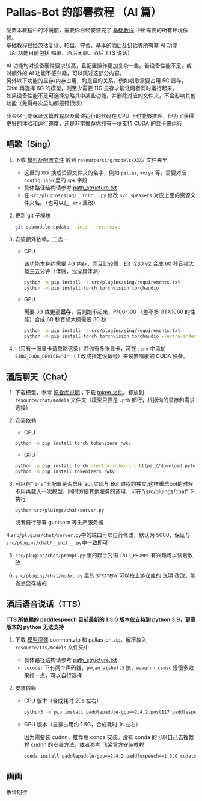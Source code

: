 # Pallas-Bot 的部署教程 （AI 篇）

配置本教程中的环境前，需要你已经安装完了 [基础教程](Deployment.md) 中所需要的所有环境依赖。  
基础教程已经包括复读、轮盘、夺舍、基本的酒后乱讲话等所有非 AI 功能  
（AI 功能目前包括 唱歌、酒后闲聊、酒后 TTS 说话）

AI 功能均对设备硬件要求较高，且配置操作更加复杂一些。若设备性能不足，或对额外的 AI 功能不感兴趣，可以跳过这部分内容。  
另外以下功能的显存/内存占用，均是且的关系。例如唱歌需要占用 5G 显存，Chat 再选择 6G 的模型，则至少需要 11G 显存才能让两者同时运行起来。  
如果设备性能不足可选择忽略其中某些功能，并删除对应的文件夹，不会影响其他功能（免得每次启动都报错很烦）  

我会尽可能保证这篇教程以及最终运行的代码在 CPU 下也能够推理，但为了获得更好的体验和运行速度，还是非常推荐你拥有一块支持 CUDA 的显卡来运行

## 唱歌（Sing）

1. 下载 [模型及配置文件](https://huggingface.co/MistEO/Pallas-Bot/tree/main/so-vits-svc/4.0) 放到 `resource/sing/models/XXX/` 文件夹里  

    - 这里的 `XXX` 换成资源文件夹的名字，例如 `pallas`, `amiya` 等，需要对应 `config.json` 里的 `spk` 字段
    - 具体路径结构请参考 [path_structure.txt](../resource/sing/models/path_structure.txt)
    - 在 `src/plugins/sing/__init__.py` 修改 `svc_speakers` 对应上面的资源文件夹名。（也可以在 `.env` 里改）

2. 更新 git 子模块

    ```bash
    git submodule update --init --recursive
    ```

3. 安装额外依赖，二选一

    - CPU  

        该功能本身约需要 4G 内存，而且比较慢，E3 1230 v2 合成 60 秒音频大概三五分钟（体感，我没具体测）

        ```bash
        python -m pip install -r src/plugins/sing/requirements.txt
        python -m pip install torch torchvision torchaudio
        ```

    - GPU  

        需要 5G 或更高**显存**，否则跑不起来，P106-100 （差不多 GTX1060 的性能）合成 60 秒音频大概需要 30 秒

        ```bash
        python -m pip install -r src/plugins/sing/requirements.txt
        python -m pip install torch torchvision torchaudio --extra-index-url https://download.pytorch.org/whl/cu117
        ```

4. （只有一张显卡请忽略这条）若你有多张显卡，可在 `.env` 中添加 `SING_CUDA_DEVICE="1"` （ 1 改成指定设备号）来设置唱歌的 CUDA 设备。

## 酒后聊天（Chat）

1. 下载模型，参考 [原仓库说明](https://github.com/BlinkDL/ChatRWKV#%E4%B8%AD%E6%96%87%E6%A8%A1%E5%9E%8B)；下载 [token 文件](https://github.com/BlinkDL/ChatRWKV/blob/main/20B_tokenizer.json)。都放到 `resource/chat/models` 文件夹（模型只要是 `.pth` 都行，根据你的显存和需求选择）

2. 安装依赖

    - CPU

    ```bash
    python -m pip install torch tokenizers rwkv
    ```

    - GPU

    ```bash
    python -m pip install torch --extra-index-url https://download.pytorch.org/whl/cu117
    python -m pip install tokenizers rwkv
    ```

3. 可以在".env"里配置是否启用 api,实现与 Bot 进程的独立,这样重启bot的时候不用再载入一次模型，同时方便其他服务的调用，可在"/src/pluings/chat"下执行

   ```bash
   python src/pluings/chat/server.py
   ```

   或者自行部署 gunicorn 等生产服务器

4.`src/plugins/chat/server.py`中的端口可以自行修改，默认为 5000，保证与`src/plugins/chat/__init__.py`中一致即可

5. `src/plugins/chat/prompt.py` 里的起手咒语 `INIT_PROMPT` 有兴趣可以试着改改

6. `src/plugins/chat/model.py` 里的 `STRATEGY` 可以按上游仓库的 [说明](https://github.com/BlinkDL/ChatRWKV/tree/main#%E4%B8%AD%E6%96%87%E6%A8%A1%E5%9E%8B) 改改，能省点显存啥的

## 酒后语音说话（TTS）

**TTS 所依赖的 [paddlespeech](https://github.com/PaddlePaddle/PaddleSpeech) 目前最新的 1.3.0 版本仅支持到 python 3.9，更高版本的 python 无法支持**

1. 下载 [模型资源](https://huggingface.co/MistEO/Pallas-Bot/tree/main/paddlespeech/tts) common.zip 和 pallas_cn.zip。解压放入 `resource/tts/models` 文件夹中
    - 具体路径结构请参考 [path_structure.txt](../resource/tts/models/path_structure.txt)
    - `vocoder` 下有两个声码器，`pwgan_aishell3` 快，`wavernn_csmsc` 慢很多效果好一点，可以自行选择

2. 安装依赖

    - CPU 版本（合成耗时 20s 左右）

        ```bash
        python3 -m pip install paddlepaddle-gpu==2.4.2.post117 paddlespeech==1.3.0 -f https://www.paddlepaddle.org.cn/whl/linux/mkl/avx/stable.html
        ```

    - GPU 版本（显存占用约 1.5G，合成耗时 1s 左右）  

        因为需要装 cudnn，推荐用 conda 安装。没有 conda 的可以自己去搜教程 cudnn 的安装方法，或者参考 [飞桨官方安装教程](https://www.paddlepaddle.org.cn/documentation/docs/zh/install/pip/linux-pip.html)

        ```bash
        conda install paddlepaddle-gpu==2.4.2 paddlespeech==1.3.0 cudatoolkit=11.7 cudnn -c https://mirrors.tuna.tsinghua.edu.cn/anaconda/cloud/Paddle/ -c conda-forge
        ```

## 画画

敬请期待
